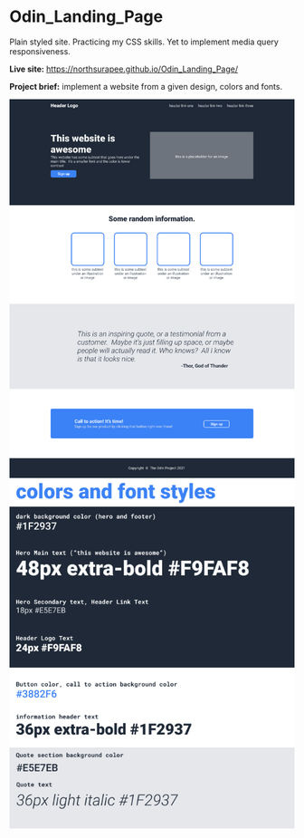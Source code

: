 # Odin_Landing_Page
Plain styled site. Practicing my CSS skills. Yet to implement media query responsiveness. 

**Live site:** https://northsurapee.github.io/Odin_Landing_Page/

**Project brief:** implement a website from a given design, colors and fonts.

<img src="./full_design.png" width="600" />
<img src="./colors_and_fonts.png" width="600" />
